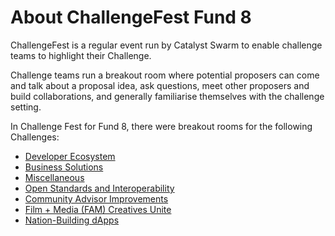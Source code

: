 # About ChallengeFest Fund 8

ChallengeFest is a regular event run by Catalyst Swarm to enable challenge teams to highlight their Challenge.

Challenge teams run a breakout room where potential proposers can come and talk about a proposal idea, ask questions, meet other proposers and build collaborations, and generally familiarise themselves with the challenge setting.

In Challenge Fest for Fund 8, there were breakout rooms for the following Challenges:

* [Developer Ecosystem](https://cardano.ideascale.com/c/campaigns/26433/stage/stage-assessqa18b9c9/ideas/unspecified)&#x20;
* [Business Solutions](https://cardano.ideascale.com/c/campaigns/26445/stage/stage-assessqa18b9c9/ideas/unspecified)
* [Miscellaneous](https://cardano.ideascale.com/c/campaigns/26441/stage/stage-assessqa18b9c9/ideas/unspecified)
* [Open Standards and Interoperability](https://cardano.ideascale.com/c/campaigns/26449/stage/stage-assessqa18b9c9/ideas/unspecified)
* [Community Advisor Improvements](https://cardano.ideascale.com/c/campaigns/26453/stage/stage-assessqa18b9c9/ideas/unspecified)
* [Film + Media (FAM) Creatives Unite](https://cardano.ideascale.com/c/campaigns/26452/stage/stage-assessqa18b9c9/ideas/unspecified)
* [Nation-Building dApps](https://cardano.ideascale.com/c/campaigns/26435/stage/stage-assessqa18b9c9/ideas/unspecified)
